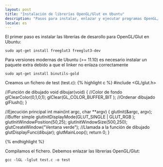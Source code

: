 ```yaml
---
layout: post
title: "Instalación de librerías OpenGL/Glut en Ubuntu"
description: "Pasos para instalar, enlazar y ejecutar programas OpenGL/Glut en Ubuntu"
locale: es
---
```


El primer paso es instalar las librerías de desarollo para OpenGL/Glut en Ubuntu:

    sudo apt-get install freeglut3 freeglut3-dev

Para versiones modernas de Ubuntu (>= 11.10) es necesario instalar un paquete extra debido a que el linker no enlaza correctamente

    sudo apt-get install binutils-gold

Creamos un fichero de test (test.c):
{% highlight c %}
#include <GL/glut.h>

//Función de dibujado
void dibujar(void)
{
  //Color de fondo
  glClearColor(0,1,0,1);
  glClear(GL_COLOR_BUFFER_BIT );
  //Ordenar dibujado
  glFlush();
}

//Ejecución principal
int main(int argc, char **argv)
{
  glutInit(&argc, argv);
  //Buffer simple
  glutInitDisplayMode(GLUT_SINGLE | GLUT_RGB );
  glutInitWindowPosition(50,25);
  glutInitWindowSize(500,250);
  glutCreateWindow("Ventana verde");
  //Llamada a la función de dibujado
  glutDisplayFunc(dibujar);
  glutMainLoop();
  return 0;
}

{% endhighlight %}

Compilamos el fichero. Debemos enlazar las librerias OpenGL/Glut:

    gcc -lGL -lglut test.c -o test
